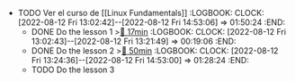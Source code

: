 - TODO Ver el curso de [[Linux Fundamentals]]
  :LOGBOOK:
  CLOCK: [2022-08-12 Fri 13:02:42]--[2022-08-12 Fri 14:53:06] =>  01:50:24
  :END:
	- DONE Do the lesson 1 >[🍅 17min](#agenda-pomo://?t=p-1660302316445-961)
	  :LOGBOOK:
	  CLOCK: [2022-08-12 Fri 13:02:43]--[2022-08-12 Fri 13:21:49] =>  00:19:06
	  :END:
	- DONE Do the lesson 2 >[🍅 50min](#agenda-pomo://?t=f-1660305319856-1500%2Cp-1660307197748-1487)
	  :LOGBOOK:
	  CLOCK: [2022-08-12 Fri 13:24:36]--[2022-08-12 Fri 14:53:00] =>  01:28:24
	  :END:
	- TODO Do the lesson 3